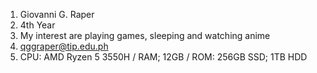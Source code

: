 1. Giovanni G. Raper
2. 4th Year
3. My interest are playing games, sleeping and watching anime
4. qggraper@tip.edu.ph
5. CPU: AMD Ryzen 5 3550H / RAM; 12GB / ROM: 256GB SSD; 1TB HDD
